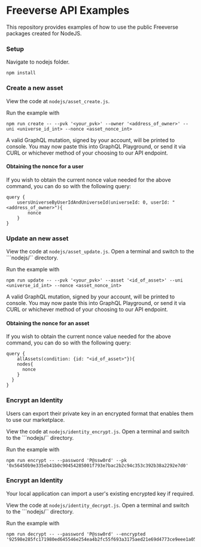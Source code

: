 # Freeverse API Examples
This repository provides examples of how to use the public Freeverse packages created for NodeJS.

### Setup

Navigate to nodejs folder.

```
npm install
```

### Create a new asset

View the code at ```nodejs/asset_create.js```.

Run the example with 
```
npm run create -- --pvk '<your_pvk>' --owner '<address_of_owner>' --uni <universe_id_int> --nonce <asset_nonce_int>
```

A valid GraphQL mutation, signed by your account, will be printed to console. You may now paste this into GraphQL Playground, or send it via CURL or whichever method of your choosing to our API endpoint.

#### Obtaining the nonce for a user

If you wish to obtain the current nonce value needed for the above command, you can do so with the following query:
```
query {
    usersUniverseByUserIdAndUniverseId(universeId: 0, userId: "<address_of_owner>"){
        nonce
    }
}
```

### Update an new asset

View the code at ```nodejs/asset_update.js```. Open a terminal and switch to the ```nodejs/`` directory.

Run the example with 
```
npm run update -- --pvk '<your_pvk>' --asset '<id_of_asset>' --uni <universe_id_int> --nonce <asset_nonce_int>
```

A valid GraphQL mutation, signed by your account, will be printed to console. You may now paste this into GraphQL Playground, or send it via CURL or whichever method of your choosing to our API endpoint.

#### Obtaining the nonce for an asset

If you wish to obtain the current nonce value needed for the above command, you can do so with the following query:
```
query {
	allAssets(condition: {id: "<id_of_asset>"}){
    nodes{
      nonce
    }
  }
}
```

### Encrypt an Identity

Users can export their private key in an encrypted format that enables them to use our marketplace.

View the code at ```nodejs/identity_encrypt.js```. Open a terminal and switch to the ```nodejs/`` directory.

Run the example with
```
npm run encrypt -- --password 'P@ssw0rd' --pk '0x56450b9e335eb41b0c90454285001f793e7bac2b2c94c353c392b38a2292e7d0'
```

### Encrypt an Identity

Your local application can import a user's existing encrypted key if required.

View the code at ```nodejs/identity_decrypt.js```. Open a terminal and switch to the ```nodejs/`` directory.

Run the example with
```
npm run decrypt -- --password 'P@ssw0rd' --encrypted '92598e285fc171980ed645546e254ea4b2fc55f693a3175aed21e69d4773ce9eee1a05968d5b7e1049f1c5b3523719eea727aa6cc8a64b8fe53e858becdf914c'
```

